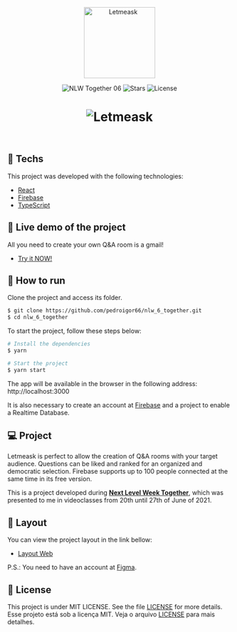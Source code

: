 <p align="center">
  <img alt="Letmeask" src=".github/logo.svg" width="160px">
</p>

<p align="center">
  <img src="https://img.shields.io/static/v1?label=NLW&message=06&color=8257E5&labelColor=000000" alt="NLW Together 06" />
  
  <img src="https://img.shields.io/github/stars/rocketseat-education/nlw-06-reactjs?label=stars&message=MIT&color=8257E5&labelColor=000000" alt="Stars">

  <img  src="https://img.shields.io/static/v1?label=license&message=MIT&color=8257E5&labelColor=000000" alt="License">   
</p>

<h1 align="center">
    <img alt="Letmeask" src=".github/cover.svg" />
</h1>

<br>

## 🧪 Techs

This project was developed with the following technologies:

- [React](https://reactjs.org)
- [Firebase](https://firebase.google.com/)
- [TypeScript](https://www.typescriptlang.org/)

## 🚀 Live demo of the project

All you need to create your own Q&A room is a gmail!

- [Try it NOW!](https://letmeask-61cf3.web.app/)

## 🚀 How to run

Clone the project and access its folder.

```bash
$ git clone https://github.com/pedroigor66/nlw_6_together.git
$ cd nlw_6_together
```

To start the project, follow these steps below:
```bash
# Install the dependencies
$ yarn

# Start the project
$ yarn start
```
The app will be available in the browser in the following address: http://localhost:3000

It is also necessary to create an account at [Firebase](https://firebase.google.com/) and a project to enable a Realtime Database.

## 💻 Project

Letmeask is perfect to allow the creation of Q&A rooms with your target audience. Questions can be liked and ranked for an organized and democratic selection. 
Firebase supports up to 100 people connected at the same time in its free version.  

This is a project developed during **[Next Level Week Together](https://nextlevelweek.com/)**, which was presented to me in videoclasses from 20th until 27th of June of 2021. 


## 🔖 Layout

You can view the project layout in the link bellow:

- [Layout Web](https://www.figma.com/file/u0BQK8rCf2KgzcukdRRCWh/Letmeask/duplicate) 

P.S.: You need to have an account at [Figma](http://figma.com/).

## 📝 License

This project is under MIT LICENSE. See the file [LICENSE](LICENSE.md) for more details. 
Esse projeto está sob a licença MIT. Veja o arquivo [LICENSE](LICENSE.md) para mais detalhes.
